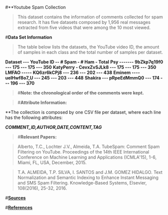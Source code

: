 #**Youtube Spam Collection

> This dataset contains the information of comments collected for spam research. 
> It has five datasets composed by 1,956 real messages extracted from five videos that were among the 10 most viewed.

#**Data Set Information**

> The table below lists the datasets, the YouTube video ID, the amount of samples in each class and the total number of     samples per dataset. 

**Dataset --- YouTube ID -- # Spam - # Ham - Total**
**Psy ------- 9bZkp7q19f0 --- 175 --- 175 --- 350**
**KatyPerry - CevxZvSJLk8 --- 175 --- 175 --- 350** 
**LMFAO ----- KQ6zr6kCPj8 --- 236 --- 202 --- 438**
**Eminem ---- uelHwf8o7_U --- 245 --- 203 --- 448** 
**Shakira --- pRpeEdMmmQ0 --- 174 --- 196 --- 370** 

>#**Note: the chronological order of the comments were kept.**


>#**Attribute Information:**

**The collection is composed by one CSV file per dataset, where each line has the following attributes: 

**_COMMENT_ID,AUTHOR,DATE,CONTENT,TAG_**

> #**Relevant Papers:**

> Alberto, T.C., Lochter J.V., Almeida, T.A. TubeSpam: Comment Spam Filtering on YouTube. Proceedings of the 14th IEEE International Conference on Machine Learning and Applications (ICMLA'15), 1-6, Miami, FL, USA, December, 2015. 

> T.A. ALMEIDA, T.P. SILVA, I. SANTOS and J.M. GOMEZ HIDALGO. Text Normalization and Semantic Indexing to Enhance Instant Messaging and SMS Spam Filtering. Knowledge-Based Systems, Elsevier, 108(2016), 25-32, 2016. 

#[**Sources**](https://archive.ics.uci.edu/ml/datasets/YouTube+Spam+Collection)

#[**References**](http://dcomp.sor.ufscar.br/talmeida/youtubespamcollection/)



